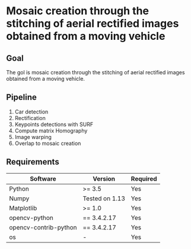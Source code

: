 # Mosaic creation through the stitching of aerial rectified images obtained from a moving vehicle

## Goal
The gol is mosaic creation through the stitching of aerial rectified images obtained from a moving vehicle.

## Pipeline
1. Car detection
2. Rectification
3. Keypoints detections with SURF
4. Compute matrix Homography
5. Image warping
6. Overlap to mosaic creation


## Requirements
| Software  | Version | Required|
| ------------- | ------------- |  ------------- |
| Python | >= 3.5  | Yes    |
| Numpy  | Tested on 1.13 |    Yes     |
| Matplotlib  | >= 1.0  | Yes   |
| opencv-python| == 3.4.2.17  | Yes
| opencv-contrib-python  | == 3.4.2.17  |Yes |
| os  | -  |Yes |
